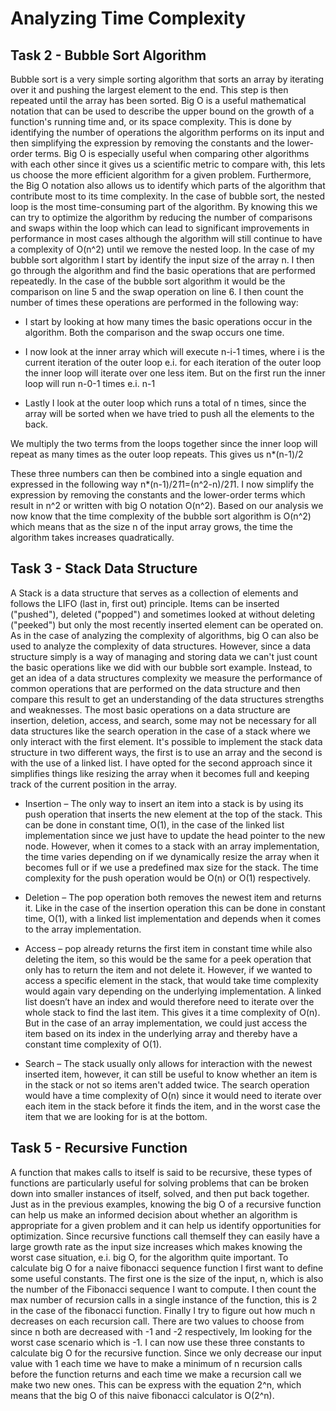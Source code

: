 # Analyzing Time Complexity

## Task 2 - Bubble Sort Algorithm

Bubble sort is a very simple sorting algorithm that sorts an array by iterating over it and pushing the largest element to the end. This step is then repeated until the array has been sorted. Big O is a useful mathematical notation that can be used to describe the upper bound on the growth of a function's running time and, or its space complexity. This is done by identifying the number of operations the algorithm performs on its input and then simplifying the expression by removing the constants and the lower-order terms. Big O is especially useful when comparing other algorithms with each other since it gives us a scientific metric to compare with, this lets us choose the more efficient algorithm for a given problem. Furthermore, the Big O notation also allows us to identify which parts of the algorithm that contribute most to its time complexity. In the case of bubble sort, the nested loop is the most time-consuming part of the algorithm. By knowing this we can try to optimize the algorithm by reducing the number of comparisons and swaps within the loop which can lead to significant improvements in performance in most cases although the algorithm will still continue to have a complexity of O(n^2) until we remove the nested loop.
In the case of my bubble sort algorithm I start by identify the input size of the array n. I then go through the algorithm and find the basic operations that are performed repeatedly. In the case of the bubble sort algorithm it would be the comparison on line 5 and the swap operation on line 6. I then count the number of times these operations are performed in the following way:

- I start by looking at how many times the basic operations occur in the algorithm. Both the comparison and the swap occurs one time. 

- I now look at the inner array which will execute n-i-1 times, where i is the current iteration of the outer loop e.i. for each iteration of the outer loop the inner loop will iterate over one less item. But on the first run the inner loop will run n-0-1 times e.i. n-1

- Lastly I look at the outer loop which runs a total of n times, since the array will be sorted when we have tried to push all the elements to the back.

We multiply the two terms from the loops together since the inner loop will repeat as many times as the outer loop repeats. This gives us n*(n-1)/2

These three numbers can then be combined into a single equation and expressed in the following way n*(n-1)/2*1*1=(n^2-n)/2*1*1. I now simplify the expression by removing the constants and the lower-order terms which result in n^2 or written with big O notation O(n^2).
Based on our analysis we now know that the time complexity of the bubble sort algorithm is O(n^2) which means that as the size n of the input array grows, the time the algorithm takes increases quadratically.

## Task 3 - Stack Data Structure

A Stack is a data structure that serves as a collection of elements and follows the LIFO (last in, first out) principle. Items can be inserted ("pushed"), deleted ("popped") and sometimes looked at without deleting ("peeked") but only the most recently inserted element can be operated on. As in the case of analyzing the complexity of algorithms, big O can also be used to analyze the complexity of data structures. However, since a data structure simply is a way of managing and storing data we can't just count the basic operations like we did with our bubble sort example. Instead, to get an idea of a data structures complexity we measure the performance of common operations that are performed on the data structure and then compare this result to get an understanding of the data structures strengths and weaknesses. The most basic operations on a data structure are insertion, deletion, access, and search, some may not be necessary for all data structures like the search operation in the case of a stack where we only interact with the first element.
It's possible to implement the stack data structure in two different ways, the first is to use an array and the second is with the use of a linked list. I have opted for the second approach since it simplifies things like resizing the array when it becomes full and keeping track of the current position in the array. 

- Insertion – The only way to insert an item into a stack is by using its push operation that inserts the new element at the top of the stack. This can be done in constant time, O(1), in the case of the linked list implementation since we just have to update the head pointer to the new node. However, when it comes to a stack with an array implementation, the time varies depending on if we dynamically resize the array when it becomes full or if we use a predefined max size for the stack. The time complexity for the push operation would be O(n) or O(1) respectively.

- Deletion – The pop operation both removes the newest item and returns it. Like in the case of the insertion operation this can be done in constant time, O(1), with a linked list implementation and depends when it comes to the array implementation.

- Access – pop already returns the first item in constant time while also deleting the item, so this would be the same for a peek operation that only has to return the item and not delete it. However, if we wanted to access a specific element in the stack, that would take time complexity would again vary depending on the underlying implementation. A linked list doesn’t have an index and would therefore need to iterate over the whole stack to find the last item. This gives it a time complexity of O(n). But in the case of an array implementation, we could just access the item based on its index in the underlying array and thereby have a constant time complexity of O(1).

- Search – The stack usually only allows for interaction with the newest inserted item, however, it can still be useful to know whether an item is in the stack or not so items aren't added twice. The search operation would have a time complexity of O(n) since it would need to iterate over each item in the stack before it finds the item, and in the worst case the item that we are looking for is at the bottom.

## Task 5 - Recursive Function

A function that makes calls to itself is said to be recursive, these types of functions are particularly useful for solving problems that can be broken down into smaller instances of itself, solved, and then put back together. Just as in the previous examples, knowing the big O of a recursive function can help us make an informed decision about whether an algorithm is appropriate for a given problem and it can help us identify opportunities for optimization. Since recursive functions call themself they can easily have a large growth rate as the input size increases which makes knowing the worst case situation, e.i. big O, for the algorithm quite important. 
To calculate big O for a naive fibonacci sequence function I first want to define some useful constants. The first one is the size of the input, n, which is also the number of the Fibonacci sequence I want to compute. I then count the max number of recursion calls in a single instance of the function, this is 2 in the case of the fibonacci function. Finally I try to figure out how much n decreases on each recursion call. There are two values to choose from since n both are decreased with -1 and -2 respectively, Im looking for the worst case scenario which is -1. 
I can now use these three constants to calculate big O for the recursive function. Since we only decrease our input value with 1 each time we have to make a minimum of n recursion calls before the function returns and each time we make a recursion call we make two new ones. This can be express with the equation 2^n, which means that the big O of this naive fibonacci calculator is O(2^n).
